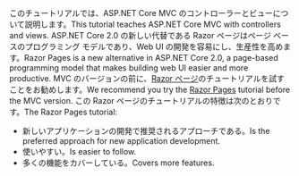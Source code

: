 <span data-ttu-id="572a0-101">このチュートリアルでは、ASP.NET Core MVC のコントローラーとビューについて説明します。</span><span class="sxs-lookup"><span data-stu-id="572a0-101">This tutorial teaches ASP.NET Core MVC with controllers and views.</span></span> <span data-ttu-id="572a0-102">ASP.NET Core 2.0 の新しい代替である Razor ページはページ ベースのプログラミング モデルであり、Web UI の開発を容易にし、生産性を高めます。</span><span class="sxs-lookup"><span data-stu-id="572a0-102">Razor Pages is a new alternative in ASP.NET Core 2.0, a page-based programming model that makes building web UI easier and more productive.</span></span> <span data-ttu-id="572a0-103">MVC のバージョンの前に、[Razor ページ](xref:tutorials/razor-pages/razor-pages-start)のチュートリアルを試すことをお勧めします。</span><span class="sxs-lookup"><span data-stu-id="572a0-103">We recommend you try the [Razor Pages](xref:tutorials/razor-pages/razor-pages-start) tutorial before the MVC version.</span></span> <span data-ttu-id="572a0-104">この Razor ページのチュートリアルの特徴は次のとおりです。</span><span class="sxs-lookup"><span data-stu-id="572a0-104">The Razor Pages tutorial:</span></span>

* <span data-ttu-id="572a0-105">新しいアプリケーションの開発で推奨されるアプローチである。</span><span class="sxs-lookup"><span data-stu-id="572a0-105">Is the preferred approach for new application development.</span></span>
* <span data-ttu-id="572a0-106">使いやすい。</span><span class="sxs-lookup"><span data-stu-id="572a0-106">Is easier to follow.</span></span>
* <span data-ttu-id="572a0-107">多くの機能をカバーしている。</span><span class="sxs-lookup"><span data-stu-id="572a0-107">Covers more features.</span></span>
